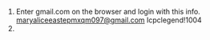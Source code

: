 1. Enter gmail.com on the browser and login with this info.
  maryaliceeastepmxqm097@gmail.com
  Icpclegend!1004
2. 
